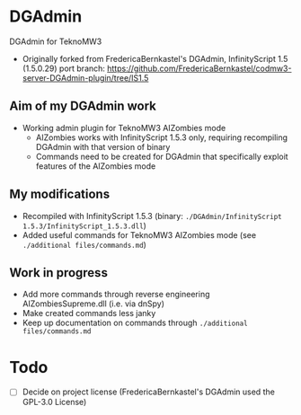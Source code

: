 # DGAdmin
DGAdmin for TeknoMW3

- Originally forked from FredericaBernkastel's DGAdmin, InfinityScript 1.5 (1.5.0.29) port branch: https://github.com/FredericaBernkastel/codmw3-server-DGAdmin-plugin/tree/IS1.5

## Aim of my DGAdmin work
- Working admin plugin for TeknoMW3 AIZombies mode
    - AIZombies works with InfinityScript 1.5.3 only, requiring recompiling DGAdmin with that version of binary
    - Commands need to be created for DGAdmin that specifically exploit features of the AIZombies mode

## My modifications
- Recompiled with InfinityScript 1.5.3 (binary: `./DGAdmin/InfinityScript 1.5.3/InfinityScript_1.5.3.dll`)
- Added useful commands for TeknoMW3 AIZombies mode (see `./additional files/commands.md`)

## Work in progress
- Add more commands through reverse engineering AIZombiesSupreme.dll (i.e. via dnSpy)
- Make created commands less janky
- Keep up documentation on commands through `./additional files/commands.md`

# Todo
- [ ] Decide on project license (FredericaBernkastel's DGAdmin used the GPL-3.0 License)
